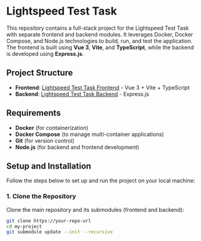 # Lightspeed Test Task

This repository contains a full-stack project for the Lightspeed Test Task with separate frontend and backend modules. It leverages Docker, Docker Compose, and Node.js technologies to build, run, and test the application. The frontend is built using **Vue 3**, **Vite**, and **TypeScript**, while the backend is developed using **Express.js**.

## Project Structure

- **Frontend**: [Lightspeed Test Task Frontend](https://github.com/sashkaocho/lightspeed-test-task-front) - Vue 3 + Vite + TypeScript
- **Backend**: [Lightspeed Test Task Backend](https://github.com/sashkaocho/lightspeed-test-task-back) - Express.js

## Requirements

- **Docker** (for containerization)
- **Docker Compose** (to manage multi-container applications)
- **Git** (for version control)
- **Node.js** (for backend and frontend development)

## Setup and Installation

Follow the steps below to set up and run the project on your local machine:

### 1. Clone the Repository

Clone the main repository and its submodules (frontend and backend):

```bash
git clone https://your-repo-url
cd my-project
git submodule update --init --recursive

